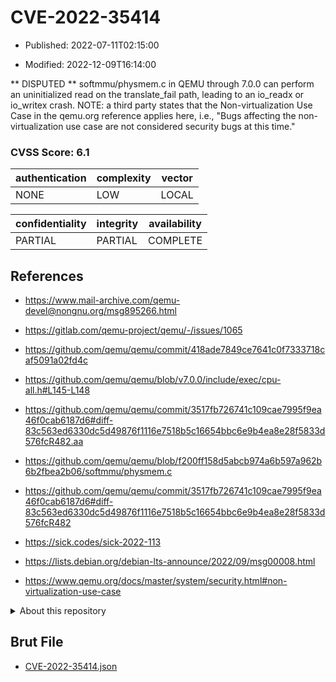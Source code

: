 # CVE-2022-35414

- Published: 2022-07-11T02:15:00

- Modified: 2022-12-09T16:14:00

** DISPUTED ** softmmu/physmem.c in QEMU through 7.0.0 can perform an uninitialized read on the translate_fail path, leading to an io_readx or io_writex crash. NOTE: a third party states that the Non-virtualization Use Case in the qemu.org reference applies here, i.e., "Bugs affecting the non-virtualization use case are not considered security bugs at this time."

### CVSS Score: **6.1**

| authentication | complexity | vector |
| --- | --- | --- |
| NONE | LOW | LOCAL |

| confidentiality | integrity | availability |
| --- | --- | --- |
| PARTIAL | PARTIAL | COMPLETE |

## References

* https://www.mail-archive.com/qemu-devel@nongnu.org/msg895266.html

* https://gitlab.com/qemu-project/qemu/-/issues/1065

* https://github.com/qemu/qemu/commit/418ade7849ce7641c0f7333718caf5091a02fd4c

* https://github.com/qemu/qemu/blob/v7.0.0/include/exec/cpu-all.h#L145-L148

* https://github.com/qemu/qemu/commit/3517fb726741c109cae7995f9ea46f0cab6187d6#diff-83c563ed6330dc5d49876f1116e7518b5c16654bbc6e9b4ea8e28f5833d576fcR482.aa

* https://github.com/qemu/qemu/blob/f200ff158d5abcb974a6b597a962b6b2fbea2b06/softmmu/physmem.c

* https://github.com/qemu/qemu/commit/3517fb726741c109cae7995f9ea46f0cab6187d6#diff-83c563ed6330dc5d49876f1116e7518b5c16654bbc6e9b4ea8e28f5833d576fcR482

* https://sick.codes/sick-2022-113

* https://lists.debian.org/debian-lts-announce/2022/09/msg00008.html

* https://www.qemu.org/docs/master/system/security.html#non-virtualization-use-case

<details>
<summary>About this repository</summary> 

  This repository is part of the project [Live Hack CVE](https://github.com/Live-Hack-CVE). Main website can be found [www.live-hack.org](https://www.live-hack.org) 
  
  Made by [Sn0wAlice](https://github.com/Sn0wAlice) for the people that care about security and need to have a feed of the latest CVEs. Hope you enjoy it, don't forget to star the repo and follow me on [Twitter](https://twitter.com/Sn0wAlice) and [Github](https://github.com/Sn0wAlice). And that is my [personnal website](https://www.alice-snow.me/)

  - [Home Page](https://github.com/Live-Hack-CVE)
  - [Framework](https://github.com/Live-Hack-CVE/cve-framework)
  - [CVE database](https://github.com/Live-Hack-CVE/full_database)
  - [Changelog](https://github.com/Live-Hack-CVE/Changelog)
</details>

## Brut File

* [CVE-2022-35414.json](https://raw.githubusercontent.com/Live-Hack-CVE/full_database/main/cves/2022/CVE-2022-35414.json)

